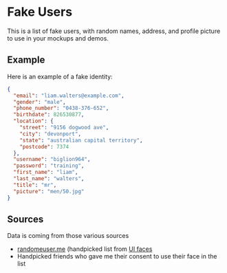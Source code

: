 # Fake Users

This is a list of fake users, with random names, address, and profile
picture to use in your mockups and demos.

## Example

Here is an example of a fake identity:

```json
{
  "email": "liam.walters@example.com",
  "gender": "male",
  "phone_number": "0438-376-652",
  "birthdate": 826530877,
  "location": {
    "street": "9156 dogwood ave",
    "city": "devonport",
    "state": "australian capital territory",
    "postcode": 7374
  },
  "username": "biglion964",
  "password": "training",
  "first_name": "liam",
  "last_name": "walters",
  "title": "mr",
  "picture": "men/50.jpg"
}
```

## Sources

Data is coming from those various sources

- [randomeuser.me](https://randomuser.me/) (handpicked list from [UI
  faces](http://uifaces.com/)
- Handpicked friends who gave me their consent to use their face in the list

